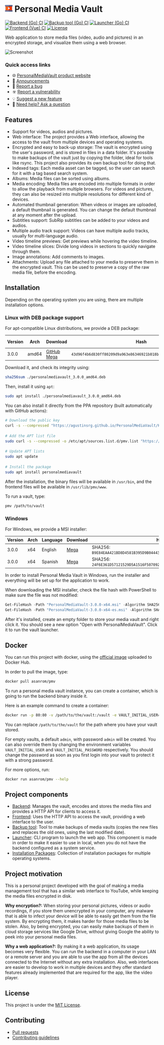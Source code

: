 
# ![PersonalMediaVault](./favicon.readme.png) Personal Media Vault

[![Backend (Go) CI](https://github.com/AgustinSRG/PersonalMediaVault/actions/workflows/backend.yml/badge.svg)](https://github.com/AgustinSRG/PersonalMediaVault/actions/workflows/backend.yml)
[![Backup tool (Go) CI](https://github.com/AgustinSRG/PersonalMediaVault/actions/workflows/backup-tool.yml/badge.svg)](https://github.com/AgustinSRG/PersonalMediaVault/actions/workflows/backup-tool.yml)
[![Launcher (Go) CI](https://github.com/AgustinSRG/PersonalMediaVault/actions/workflows/launcher.yml/badge.svg)](https://github.com/AgustinSRG/PersonalMediaVault/actions/workflows/launcher.yml)
[![Frontend (Vue) CI](https://github.com/AgustinSRG/PersonalMediaVault/actions/workflows/frontend.yml/badge.svg)](https://github.com/AgustinSRG/PersonalMediaVault/actions/workflows/frontend.yml)
[![License](https://img.shields.io/badge/license-MIT-blue.svg?style=flat)](./LICENSE)

Web application to store media files (video, audio and pictures) in an encrypted storage, and visualize them using a web browser.

![Screenshot](https://agustinsrg.github.io/pmv-site/images/screenshot.png)

### Quick access links

 - 🌐 [PersonalMediaVault product website](https://agustinsrg.github.io/pmv-site/)
 - 📣 [Announcements](https://github.com/AgustinSRG/PersonalMediaVault/discussions/categories/announcements)
 - 🐛 [Report a bug](https://github.com/AgustinSRG/PersonalMediaVault/issues/new?template=bug_report.md)
 - ☣️ [Report a vulnerability](https://github.com/AgustinSRG/PersonalMediaVault/security/advisories/new)
 - 💡 [Suggest a new feature](https://github.com/AgustinSRG/PersonalMediaVault/issues/new?template=feature_request.md)
 - 🙏 [Need help? Ask a question](https://github.com/AgustinSRG/PersonalMediaVault/discussions/new?category=q-a)

## Features

 - Support for videos, audios and pictures.
 - Web interface: The project provides a Web interface, allowing the access to the vault from multiple devices and operating systems.
 - Encrypted and easy to back-up storage: The vault is encrypted using the user's password, and is stored in files in a data folder. It's possible to make backups of the vault just by copying the folder, ideal for tools like rsync. This project also provides its own backup tool for doing that.
 - Indexed tags: Each media asset can be tagged, so the user can search for it with a tag based search system.
 - Albums: Media files can be sorted using albums.
 - Media encoding: Media files are encoded into multiple formats in order to allow the playback from multiple browsers. For videos and pictures, they can also be resized into multiple resolutions for different kind of devices.
 - Automated thumbnail generation: When videos or images are uploaded, a default thumbnail is generated. You can change the default thumbnail at any moment after the upload.
 - Subtitles support: SubRip subtitles can be added to your videos and audios.
 - Multiple audio track support: Videos can have multiple audio tracks, usually for multi-language audio.
 - Video timeline previews: Get previews while hovering the video timeline.
 - Video timeline slices: Divide long videos in sections to quickly navigate through them.
 - Image annotations: Add comments to images.
 - Attachments: Upload any file attached to your media to preserve them in the encrypted vault. This can be used to preserve a copy of the raw media file, before the encoding.

## Installation

Depending on the operating system you are using, there are multiple installation options.

### Linux with DEB package support

For apt-compatible Linux distributions, we provide a DEB package:

| Version | Arch | Download | Hash | Hash alg.  |
|---|---|---|---|---|
| 3.0.0 | amd64 | [GitHub](https://github.com/AgustinSRG/PersonalMediaVault/releases/download/v3.0.0/personalmediavault_3.0.0_amd64.deb) <br /> [Mega](https://mega.nz/file/gH9T3DiY#_QQpeIglJMXRSQ7IvXTzQlI8Ey4qldD6aJK4yhoyZZ8) | `43d96f4b6d830ff80209d9a963e86346921b018ba5ba31910fe3caa33c0f55db` | SHA256 |

Download it, and check its integrity using:

```sh
sha256sum ./personalmediavault_3.0.0_amd64.deb
```

Then, install it using `apt`:

```sh
sudo apt install ./personalmediavault_3.0.0_amd64.deb
```

You can also install it directly from the PPA repository (built automatically with GitHub actions):

```sh
# Download the public key
curl -s --compressed "https://agustinsrg.github.io/PersonalMediaVault/KEY.gpg" | gpg --dearmor | sudo tee /etc/apt/trusted.gpg.d/pmv.gpg >/dev/null

# Add the APT list file
sudo curl -s --compressed -o /etc/apt/sources.list.d/pmv.list "https://agustinsrg.github.io/PersonalMediaVault/pmv.list"

# Update APT lists
sudo apt update

# Install the package
sudo apt install personalmediavault
```

After the installation, the binary files will be available in `/usr/bin`, and the frontend files will be available in `/usr/lib/pmv/www`.

To run a vault, type:

```sh
pmv /path/to/vault
```

### Windows

For Windows, we provide a MSI installer:

| Version | Arch | Language | Download | Hash |
|---|---|---|---|---|
| 3.0.0 | x64 | English | [Mega](https://mega.nz/file/VbNExQZa#9aCLmgWEdEaw4g50zy2XSrYanfJAdWhnWixSYTp7Cf4) | SHA256: `B9E84EAA421BD8D4581B395D9B04443C72446674C1DB7349CE841A95AB887031` |
| 3.0.0 | x64 | Spanish | [Mega](https://mega.nz/file/5W8DDZjL#d-OpRnqcA3uNoCZnC0Geu6rmSA5itJ_SseW-9VxnxB0) | SHA256: `24F6E361D57121529D5A1516F50709290267B18A893559B11C01E030D65A9EE0` |

In order to install Personal Media Vault in Windows, run the installer and everything will be set up for the application to work.

When downloading the MSI installer, check the file hash with PowerShell to make sure the file was not modified:

```ps1
Get-FileHash -Path "PersonalMediaVault-3.0.0-x64.msi" -Algorithm SHA256
Get-FileHash -Path "PersonalMediaVault-3.0.0-x64-es.msi" -Algorithm SHA256
```

After it's installed, create an empty folder to store your media vault and right click it. You should see a new option "Open with PersonalMediaVault". Click it to run the vault launcher.

## Docker

You can run this project with docker, using the [official image](https://hub.docker.com/r/asanrom/pmv) uploaded to Docker Hub.

In order to pull the image, type:

```sh
docker pull asanrom/pmv
```

To run a personal media vault instance, you can create a container, which is going to run the backend binary inside it.

Here is an example command to create a container:

```sh
docker run -p 80:80 -v /path/to/the/vault:/vault -e VAULT_INITIAL_USER=admin -e VAULT_INITIAL_PASSWORD=admin asanrom/pmv --daemon --clean --log-requests --vault-path /vault
```

You can replace `/path/to/the/vault` for the path where you have your vault stored.

For empty vaults, a default `admin`, with password `admin` will be created. You can also override them by changing the environment variables `VAULT_INITIAL_USER` and `VAULT_INITIAL_PASSWORD` respectively. You should change the password as soon as you first login into your vault to protect it with a strong password.

For more options, run:

```sh
docker run asanrom/pmv --help
```

## Project components

 - [Backend](./backend): Manages the vault, encodes and stores the media files and provides a HTTP API for clients to access it.
 - [Frontend](./frontend): Uses the HTTP API to access the vault, providing a web interface to the user.
 - [Backup tool](./backup-tool): Tool to make backups of media vaults (copies the new files and replaces the old ones, using the last modified date).
 - [Launcher](./launcher): CLI program to launch the web app. This component is made in order to make it easier to use in local, when you do not have the backend configured as a system service.
 - [Installation Packages](./packages): Collection of installation packages for multiple operating systems.

## Project motivation

This is a personal project developed with the goal of making a media management tool that has a similar web interface to YouTube, while keeping the media files encrypted in disk.

**Why encryption?:** When storing your personal pictures, videos or audio recordings, if you store them unencrypted in your computer, any malware that is able to infect your device will be able to easily get them from the file system. By encrypting them, it makes harder for those media files to be stolen. Also, by being encrypted, you can easily make backups of them in cloud storage services like Google Drive, without giving Google the ability to peek into your personal media files.

**Why a web application?:** By making it a web application, its usage becomes very flexible. You can run the backend in a computer in your LAN or a remote server and you are able to use the app from all the devices connected to the Internet without any extra installation. Also, web interfaces are easier to develop to work in multiple devices and they offer standard features already implemented that are required for the app, like the video player.

## License

This project is under the [MIT License](./LICENSE).

## Contributing

 - [Pull requests](https://github.com/AgustinSRG/PersonalMediaVault/pulls)
 - [Contributing guidelines](./CONTRIBUTING.md)
